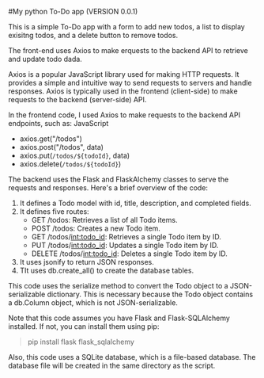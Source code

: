 #My python To-Do app   (VERSION 0.0.1)

This is a simple To-Do app with a form to add new todos, a list to display exisitng todos, and a delete button to remove todos.

The front-end uses Axios to make erquests to the backend API to retrieve and update todo dada.

Axios is a popular JavaScript library used for making HTTP requests. It provides a simple and intuitive way to send requests to servers and handle responses. Axios is typically used in the frontend (client-side) to make requests to the backend (server-side) API.

In the frontend code, I used Axios to make requests to the backend API endpoints, such as:
JavaScript
- axios.get("/todos")
- axios.post("/todos", data)
- axios.put(`/todos/${todoId}`, data)
- axios.delete(`/todos/${todoId}`)


The backend uses the Flask and FlaskAlchemy classes to serve the requests and responses.
Here's a brief overview of the code:
1. It defines a Todo model with id, title, description, and completed fields.
2. It defines five routes:
   - GET /todos: Retrieves a list of all Todo items.
   - POST /todos: Creates a new Todo item.
   - GET /todos/<int:todo_id>: Retrieves a single Todo item by ID.
   - PUT /todos/<int:todo_id>: Updates a single Todo item by ID.
   - DELETE /todos/<int:todo_id>: Deletes a single Todo item by ID.
3. It uses jsonify to return JSON responses.
4. TIt uses db.create_all() to create the database tables.

This code uses the serialize method to convert the Todo object to a JSON-serializable dictionary. This is necessary because the Todo object contains a db.Column object, which is not JSON-serializable.

Note that this code assumes you have Flask and Flask-SQLAlchemy installed. If not, you can install them using pip:
> pip install flask flask_sqlalchemy

Also, this code uses a SQLite database, which is a file-based database. The database file will be created in the same directory as the script.

